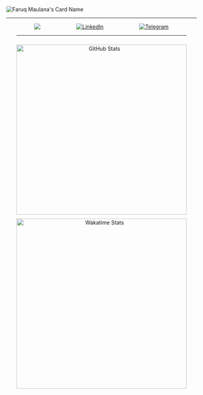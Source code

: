 ![Faruq Maulana's Card Name](https://cardivo.vercel.app/api?name=Faruq%20Maulana&description=Hi,%20I%27m%20a%20Web%20Developer%20and%20I%27m%2018%20y.o.%20Nice%20to%20meet%20you%20%F0%9F%91%8B&image=https://raw.githubusercontent.com/faruqmaulana/website/main/public/ha-logo.png&backgroundColor=%231d1f28&pattern=brickWall&colorPattern=%23EFF4F6&opacity=0.05&fontColor=%23eff4f6)


---

<div align="center">
  <div style="display: flex; width: 100%; justify-content: center; align-items: center;">
    <!-- <div style="margin: 0 5px;">
      <a href="https://app.daily.dev/faruqmaulana">
        <img src="https://api.daily.dev/devcards/4ec5643ee0ff465bbedeaf7344b18812.png?r=19m" width="275" alt="Faruq Maulana Syaputra's Dev Card"/>
      </a>
    </div> -->
    <div style="display: flex; flex-direction: column; margin: 0 5px;">
      <div style="display: flex; justify-content: space-around;">
        <a href="https://twitter.com/faruqmaulana" target="_blank">
          <img src="https://img.shields.io/badge/twitter-%231DA1F2?&style=for-the-badge&logo=twitter&logoColor=white" />
        </a>
        <a href="https://linkedin.com/in/faruqmaulana" target="_blank">
          <img src="https://img.shields.io/badge/LinkedIn-%230077B5.svg?&style=for-the-badge&logo=linkedin&logoColor=white" alt="LinkedIn" />
        </a>
        <a href="https://t.me/faruqmaulana" target="_blank">
          <img src="https://img.shields.io/badge/-Telegram-2ca5e0?style=for-the-badge&logo=telegram" alt="Telegram" />
        </a>
      </div>
      <hr />
      <img src="https://github-readme-stats.vercel.app/api?username=faruqmaulana&theme=react&show_icons=true&custom_title=Faruq%20Maulana%27s%20GitHub%20Stats" width="450" alt="GitHub Stats" style="margin-top: 10px;" />
      <img src="https://github-readme-stats.vercel.app/api/wakatime?username=faruqmaulana&theme=react&layout=compact&langs_count=10&custom_title=Faruq%20Maulana%27s%20Wakatime%20Stats" width="450" alt="Wakatime Stats" style="margin-top: 10px;" />
    </div>
  </div>
</div>
